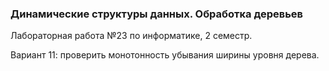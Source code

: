 ### Динамические структуры данных. Обработка деревьев

Лабораторная работа №23 по информатике, 2 семестр.

Вариант 11: проверить монотонность убывания ширины уровня дерева.